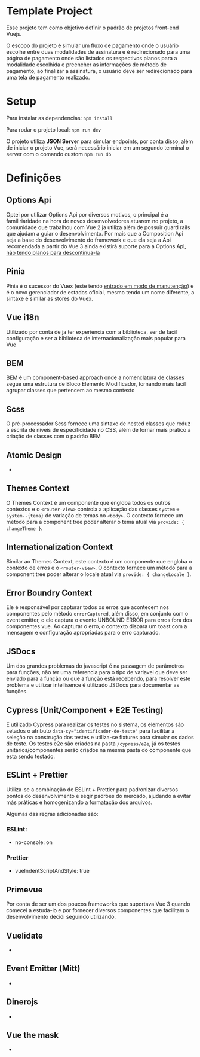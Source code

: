 # Template Project

Esse projeto tem como objetivo definir o padrão de projetos front-end Vuejs.

O escopo do projeto é simular um fluxo de pagamento onde o usuário escolhe entre duas modalidades de assinatura e é redirecionado para uma página de pagamento onde são listados os respectivos planos para a modalidade escolhida e preencher as informações de método de pagamento, ao finalizar a assinatura, o usuário deve ser redirecionado para uma tela de pagamento realizado.

# Setup

Para instalar as dependencias: `npm install`

Para rodar o projeto local: `npm run dev`

O projeto utiliza **JSON Server** para simular endpoints, por conta disso, além de iniciar o projeto Vue, será necessário iniciar em um segundo terminal o server com o comando custom `npm run db`

# Definições

## Options Api

Optei por utilizar Options Api por diversos motivos, o principal é a familiriaridade na hora de novos desenvolvedores atuarem no projeto, a comunidade que trabalhou com Vue 2 ja utiliza além de possuir guard rails que ajudam a guiar o desenvolvimento.
Por mais que a Composition Api seja a base do desenvolvimento do framework e que ela seja a Api recomendada a partir do Vue 3 ainda existirá suporte para a Options Api, [não tendo planos para descontinua-la](https://vuejs.org/guide/extras/composition-api-faq.html#will-options-api-be-deprecated)

## Pinia

Pinia é o sucessor do Vuex (este tendo [entrado em modo de manutenção](https://vuex.vuejs.org/#what-is-vuex)) e é o novo gerenciador de estados oficial, mesmo tendo um nome diferente, a sintaxe é similar as stores do Vuex.

## Vue i18n

Utilizado por conta de ja ter experiencia com a biblioteca, ser de fácil configuração e ser a biblioteca de internacionalização mais popular para Vue

## BEM

BEM é um component-based approach onde a nomenclatura de classes segue uma estrutura de Bloco Elemento Modificador, tornando mais fácil agrupar classes que pertencem ao mesmo contexto

## Scss

O pré-processador Scss fornece uma sintaxe de nested classes que reduz a escrita de niveis de especificidade no CSS, além de tornar mais prático a criação de classes com o padrão BEM

## Atomic Design

-

## Themes Context

O Themes Context é um componente que engloba todos os outros contextos e o `<router-view>` controla a aplicação das classes `system` e `system--{tema}` de variação de temas no `<body>`.
O contexto fornece um método para a component tree poder alterar o tema atual via `provide: { changeTheme }`.

## Internationalization Context

Similar ao Themes Context, este contexto é um componente que engloba o contexto de erros e o `<router-view>`.
O contexto fornece um método para a component tree poder alterar o locale atual via `provide: { changeLocale }`.

## Error Boundry Context

Ele é responsável por capturar todos os erros que acontecem nos componentes pelo método `errorCaptured`, além disso, em conjunto com o event emitter, o ele captura o evento UNBOUND ERROR para erros fora dos componentes vue.
Ao capturar o erro, o contexto dispara um toast com a mensagem e configuração apropriadas para o erro capturado.

## JSDocs

Um dos grandes problemas do javascript é na passagem de parâmetros para funções, não ter uma referencia para o tipo de variavel que deve ser enviado para a função ou que a função está recebendo, para resolver este problema e utilizar intellisence é utilizado JSDocs para documentar as funções.

## Cypress (Unit/Component + E2E Testing)

É utilizado Cypress para realizar os testes no sistema, os elementos são setados o atributo `data-cy="identificador-de-teste"` para facilitar a seleção na construção dos testes e utiliza-se fixtures para simular os dados de teste.
Os testes e2e são criados na pasta `/cypress/e2e`, já os testes unitários/componentes serão criados na mesma pasta do componente que esta sendo testado.

## ESLint + Prettier

Utiliza-se a combinação de ESLint + Prettier para padronizar diversos pontos do desenvolvimento e segir padrões do mercado, ajudando a evitar más práticas e homogenizando a formatação dos arquivos.

Algumas das regras adicionadas são:

### ESLint:

- no-console: on

### Prettier

- vueIndentScriptAndStyle: true

## Primevue

Por conta de ser um dos poucos frameworks que suportava Vue 3 quando comecei a estuda-lo e por fornecer diversos componentes que facilitam o desenvolvimento decidi seguindo utilizando.

## Vuelidate

-

## Event Emitter (Mitt)

-

## Dinerojs

-

## Vue the mask

-
